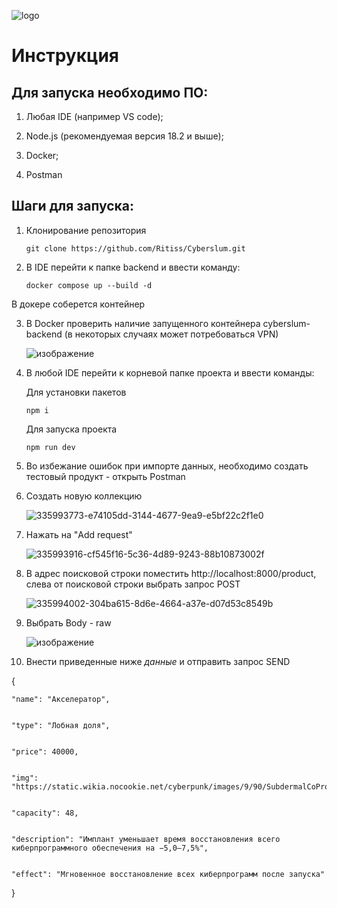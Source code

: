 ![logo](https://github.com/Ritiss/Cyberslum/assets/115828441/6f43a2c4-d18d-4c03-8666-62430323e9ec)



# Инструкция

## Для запуска необходимо ПО:

1. Любая IDE (например VS code);


2. Node.js (рекомендуемая версия 18.2 и выше);


3. Docker;


4. Postman


## Шаги для запуска:
1. Клонирование репозитория


   ```git clone https://github.com/Ritiss/Cyberslum.git```


2. В IDE перейти к папке backend и ввести команду:


   ```docker compose up --build -d```


В докере соберется контейнер 


3. В Docker проверить наличие запущенного контейнера cyberslum-backend (в некоторых случаях может потребоваться VPN)


   ![изображение](https://github.com/Ritiss/Cyberslum/assets/115828441/894d976e-da13-4c8d-b70f-f929a0c4299e)



4. В любой IDE перейти к корневой папке проекта и ввести команды:


   Для установки пакетов


   ```npm i```


   Для запуска проекта


   ```npm run dev```


5. Во избежание ошибок при импорте данных, необходимо создать тестовый продукт - открыть Postman

  
6. Создать новую коллекцию


   ![335993773-e74105dd-3144-4677-9ea9-e5bf22c2f1e0](https://github.com/Ritiss/Cyberslum/assets/115828441/0cf2c6e7-f327-481c-82cd-82a3726f7c0d)



7. Нажать на "Add request"


   ![335993916-cf545f16-5c36-4d89-9243-88b10873002f](https://github.com/Ritiss/Cyberslum/assets/115828441/4751d61f-5a7e-47b4-ae5d-2aa402df50e4)



8. В адрес поисковой строки поместить http://localhost:8000/product, слева от поисковой строки выбрать запрос  POST

    
   ![335994002-304ba615-8d6e-4664-a37e-d07d53c8549b](https://github.com/Ritiss/Cyberslum/assets/115828441/3ff2b397-f135-4c09-befa-30ab71f0d7a4)



9. Выбрать Body - raw

   
   ![изображение](https://github.com/Ritiss/Cyberslum/assets/115828441/c9e91ab6-3f02-43ad-ab67-e9cf50d9590d)



10. Внести приведенные ниже *данные* и отправить запрос SEND


{

    "name": "Акселератор",

    
    "type": "Лобная доля",

    
    "price": 40000,

    
    "img": "https://static.wikia.nocookie.net/cyberpunk/images/9/90/SubdermalCoProcessor.png",

    
    "capacity": 48,

    
    "description": "Имплант уменьшает время восстановления всего киберпрограммного обеспечения на −5,0–7,5%",

    
    "effect": "Мгновенное восстановление всех киберпрограмм после запуска"
}
